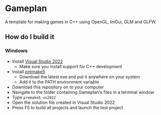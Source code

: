 # Gameplan

A template for making games in C++ using OpenGL, ImGui, GLM and GLFW.

## How do I build it

### Windows
- Install [Visual Studio 2022](https://visualstudio.microsoft.com/vs/)
	- Make sure you install support for C++ development
- Install [premake5](https://premake.github.io/download/)
	- Download the latest exe and put it anywhere on your system
	- Add it to the PATH environment variable
- Download this repository on to your computer
- Navigate to the folder containing Gameplan's files in a terminal window
- Type `premake5 vs2022`
- Open the solution file created in Visual Studio 2022
- Press F5 to build all projects and launch the test project